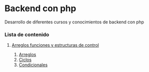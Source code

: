<h1> Backend con php </h1>
<p> Desarrollo de diferentes cursos y conocimientos de backend con php </p>

<h3> Lista de contenido </h3>
<ol>
    <li> <a href="Arreglos_funciones_estructuras_de_control">
     Arreglos funciones y estructuras de control </a> </li>
    <ol>
        <li><a href="Arreglos_funciones_estructuras_de_control/array/">Arreglos</a></li>
        <li><a href="Arreglos_funciones_estructuras_de_control/ciclos/">Ciclos</a></li>
        <li><a href="Arreglos_funciones_estructuras_de_control/condicionales/">Condicionales</a></li>
    </ol>
</ol>